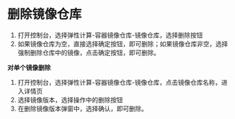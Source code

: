 # 删除镜像仓库

 1. 打开控制台，选择弹性计算-容器镜像仓库-镜像仓库，选择删除按钮
 2. 如果镜像仓库为空，直接选择确定按钮，即可删除；如果镜像仓库非空，选择强制删除仓库中的镜像，点击确定按钮，即可删除。

**对单个镜像删除**

 1. 打开控制台，选择弹性计算-容器镜像仓库-镜像仓库，点击镜像仓库名称，进入详情页
 2. 选择镜像版本，选择操作中的删除按钮
 3. 在删除镜像版本弹窗中，选择确认，即可删除。
